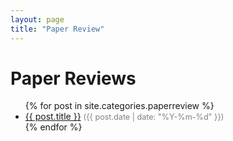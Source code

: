 ```yaml
---
layout: page
title: "Paper Review"
---
```


<h1>Paper Reviews</h1>

<ul>
  {% for post in site.categories.paperreview %}
    <li>
      <a href="{{ post.url | relative_url }}">{{ post.title }}</a>
      <span style="color: gray; font-size: 0.9em;">({{ post.date | date: "%Y-%m-%d" }})</span>
    </li>
  {% endfor %}
</ul>
